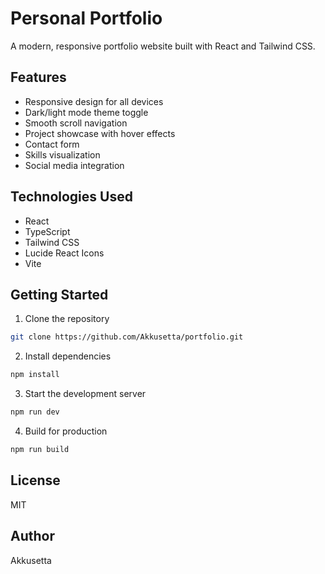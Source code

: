 # Personal Portfolio

A modern, responsive portfolio website built with React and Tailwind CSS.

## Features

- Responsive design for all devices
- Dark/light mode theme toggle
- Smooth scroll navigation
- Project showcase with hover effects
- Contact form
- Skills visualization
- Social media integration

## Technologies Used

- React
- TypeScript
- Tailwind CSS
- Lucide React Icons
- Vite

## Getting Started

1. Clone the repository
```bash
git clone https://github.com/Akkusetta/portfolio.git
```

2. Install dependencies
```bash
npm install
```

3. Start the development server
```bash
npm run dev
```

4. Build for production
```bash
npm run build
```

## License

MIT

## Author

Akkusetta